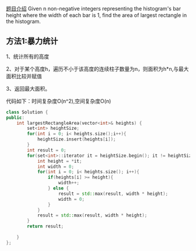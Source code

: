 [题目介绍](https://leetcode.com/problems/largest-rectangle-in-histogram/)
Given n non-negative integers representing the histogram's bar height where the width of each bar is 1, find the area of largest rectangle in the histogram.

## 方法1:暴力统计

1、统计所有的高度

2、对于某个高度h，遍历不小于该高度的连续柱子数量为n，则面积为h*n,与最大面积比较并赋值

3、返回最大面积。

代码如下：时间复杂度O(n^2),空间复杂度O(n)

```c++
class Solution {
public:
    int largestRectangleArea(vector<int>& heights) {
        set<int> heightSize;
        for(int i = 0; i< heights.size();i++){
            heightSize.insert(heights[i]);
        }
        int result = 0;
        for(set<int>::iterator it = heightSize.begin(); it != heightSize.end(); it++){
            int height = *it;
            int width = 0;
            for(int i = 0; i< heights.size(); i++){
                if(heights[i] >= height){
                    width++;
                } else {
                    result = std::max(result, width * height);
                    width = 0;
                }
            }
            result = std::max(result, width * height);
        }
        return result;
        
    }
};
```


